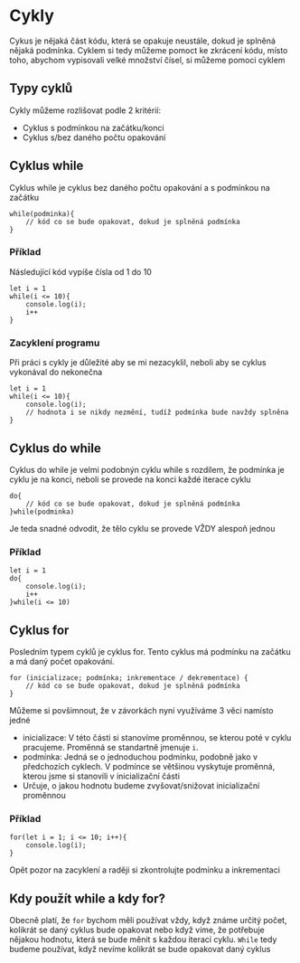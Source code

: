 # Cykly

Cykus je nějaká část kódu, která se opakuje neustále, dokud je splněná nějaká podmínka. Cyklem si tedy můžeme pomoct ke zkrácení kódu, místo toho, abychom vypisovali velké množství čísel, si můžeme pomoci cyklem

## Typy cyklů

Cykly můžeme rozlišovat podle 2 kritérií:

-   Cyklus s podmínkou na začátku/konci
-   Cyklus s/bez daného počtu opakování

## Cyklus while

Cyklus while je cyklus bez daného počtu opakování a s podmínkou na začátku

```JS
while(podminka){
    // kód co se bude opakovat, dokud je splněná podmínka
}
```

### Příklad

Následující kód vypíše čísla od 1 do 10

```JS
let i = 1
while(i <= 10){
    console.log(i);
    i++
}
```

### Zacyklení programu

Při práci s cykly je důležité aby se mi nezacyklil, neboli aby se cyklus vykonával do nekonečna

```JS
let i = 1
while(i <= 10){
    console.log(i);
    // hodnota i se nikdy nezmění, tudíž podmínka bude navždy splněna
}
```

## Cyklus do while

Cyklus do while je velmi podobnýn cyklu while s rozdílem, že podmínka je cyklu je na konci, neboli se provede na konci každé iterace cyklu

```JS
do{
    // kód co se bude opakovat, dokud je splněná podmínka
}while(podminka)
```

Je teda snadné odvodit, že tělo cyklu se provede VŽDY alespoň jednou

### Příklad

```JS
let i = 1
do{
    console.log(i);
    i++
}while(i <= 10)
```

## Cyklus for

Posledním typem cyklů je cyklus for. Tento cyklus má podmínku na začátku a má daný počet opakování.

```JS
for (inicializace; podmínka; inkrementace / dekrementace) {
    // kód co se bude opakovat, dokud je splněná podmínka
}
```

Můžeme si povšimnout, že v závorkách nyní využíváme 3 věci namísto jedné

-   inicializace: V této části si stanovíme proměnnou, se kterou poté v cyklu pracujeme. Proměnná se standartně jmenuje `i`.
-   podmínka: Jedná se o jednoduchou podmínku, podobně jako v předchozích cyklech. V podmínce se většinou vyskytuje proměnná, kterou jsme si stanovili v inicializační části
-   Určuje, o jakou hodnotu budeme zvyšovat/snižovat inicializační proměnnou

### Příklad

```JS
for(let i = 1; i <= 10; i++){
    console.log(i);
}
```

Opět pozor na zacyklení a raději si zkontrolujte podmínku a inkrementaci

## Kdy použít while a kdy for?

Obecně platí, že `for` bychom měli používat vždy, když známe určitý počet, kolikrát se daný cyklus bude opakovat nebo když víme, že potřebuje nějakou hodnotu, která se bude měnit s každou iterací cyklu. `While` tedy budeme používat, když nevíme kolikrát se bude opakovat daný cyklus
